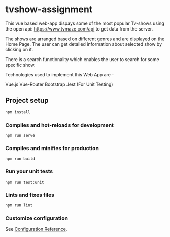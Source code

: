 # tvshow-assignment

This vue based web-app dispays some of the most popular Tv-shows using the open api: https://www.tvmaze.com/api to get data from the server. 

The shows are arranged based on different genres and are displayed on the Home Page.
The user can get detailed information about selected show by clicking on it. 

There is a search functionality which enables the user to search for some specific show. 

Technologies used to implement this Web App are -

Vue.js
Vue-Router
Bootstrap
Jest (For Unit Testing)


## Project setup
```
npm install
```

### Compiles and hot-reloads for development
```
npm run serve
```

### Compiles and minifies for production
```
npm run build
```

### Run your unit tests
```
npm run test:unit
```

### Lints and fixes files
```
npm run lint
```

### Customize configuration
See [Configuration Reference](https://cli.vuejs.org/config/).
